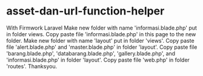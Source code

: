 # asset-dan-url-function-helper
With Firmwork Laravel
Make new folder with name 'informasi.blade.php' put in folder views.
Copy paste file 'informasi.blade.php' in this page to the new folder.
Make new folder with name 'layout' put in folder 'views'.
Copy paste file 'alert.blade.php' and 'master.blade.php' in folder 'layout'.
Copy paste file 'barang.blade.php', 'databarang.blade.php', 'gallery.blade.php', and 'informasi.blade.php' in folder 'layout'.
Copy paste file 'web.php' in folder 'routes'.
Thanksyou.
